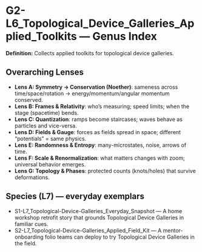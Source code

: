 # G2-L6_Topological_Device_Galleries_Applied_Toolkits — Genus Index
**Definition:** Collects applied toolkits for topological device galleries.

## Overarching Lenses

- **Lens A: Symmetry -> Conservation (Noether)**: sameness across time/space/rotation → energy/momentum/angular momentum conserved.
- **Lens B: Frames & Relativity**: who’s measuring; speed limits; when the stage (spacetime) bends.
- **Lens C: Quantization**: ramps become staircases; waves behave as particles and vice-versa.
- **Lens D: Fields & Gauge**: forces as fields spread in space; different “potentials” = same physics.
- **Lens E: Randomness & Entropy**: many-microstates, noise, arrows of time.
- **Lens F: Scale & Renormalization**: what matters changes with zoom; universal behavior emerges.
- **Lens G: Topology & Phases**: protected counts (knots/holes) that survive deformations.

## Species (L7) — everyday exemplars
- S1-L7_Topological-Device-Galleries_Everyday_Snapshot — A home workshop retrofit story that grounds Topological Device Galleries in familiar cues.
- S2-L7_Topological-Device-Galleries_Applied_Field_Kit — A mentor-onboarding folio teams can deploy to try Topological Device Galleries in the field.
